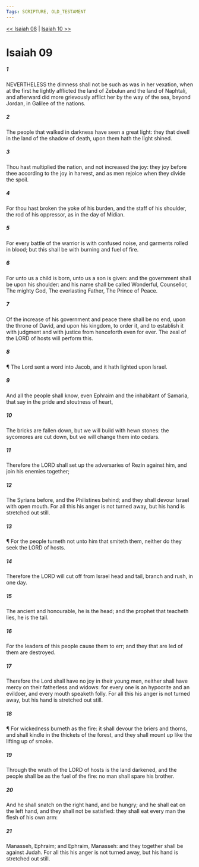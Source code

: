 ```yaml
---
Tags: SCRIPTURE, OLD_TESTAMENT
---
```


[<< Isaiah 08](OLD_TESTAMENT/23_Isaiah/Isaiah_08.md) | [Isaiah 10 >>](OLD_TESTAMENT/23_Isaiah/Isaiah_10.md)

# Isaiah 09

##### 1

NEVERTHELESS the dimness shall not be such as was in her vexation, when at the first he lightly afflicted the land of Zebulun and the land of Naphtali, and afterward did more grievously afflict her by the way of the sea, beyond Jordan, in Galilee of the nations.

##### 2

The people that walked in darkness have seen a great light: they that dwell in the land of the shadow of death, upon them hath the light shined.

##### 3

Thou hast multiplied the nation, and not increased the joy: they joy before thee according to the joy in harvest, and as men rejoice when they divide the spoil.

##### 4

For thou hast broken the yoke of his burden, and the staff of his shoulder, the rod of his oppressor, as in the day of Midian.

##### 5

For every battle of the warrior is with confused noise, and garments rolled in blood; but this shall be with burning and fuel of fire.

##### 6

For unto us a child is born, unto us a son is given: and the government shall be upon his shoulder: and his name shall be called Wonderful, Counsellor, The mighty God, The everlasting Father, The Prince of Peace.

##### 7

Of the increase of his government and peace there shall be no end, upon the throne of David, and upon his kingdom, to order it, and to establish it with judgment and with justice from henceforth even for ever. The zeal of the LORD of hosts will perform this.

##### 8

¶ The Lord sent a word into Jacob, and it hath lighted upon Israel.

##### 9

And all the people shall know, even Ephraim and the inhabitant of Samaria, that say in the pride and stoutness of heart,

##### 10

The bricks are fallen down, but we will build with hewn stones: the sycomores are cut down, but we will change them into cedars.

##### 11

Therefore the LORD shall set up the adversaries of Rezin against him, and join his enemies together;

##### 12

The Syrians before, and the Philistines behind; and they shall devour Israel with open mouth. For all this his anger is not turned away, but his hand is stretched out still.

##### 13

¶ For the people turneth not unto him that smiteth them, neither do they seek the LORD of hosts.

##### 14

Therefore the LORD will cut off from Israel head and tail, branch and rush, in one day.

##### 15

The ancient and honourable, he is the head; and the prophet that teacheth lies, he is the tail.

##### 16

For the leaders of this people cause them to err; and they that are led of them are destroyed.

##### 17

Therefore the Lord shall have no joy in their young men, neither shall have mercy on their fatherless and widows: for every one is an hypocrite and an evildoer, and every mouth speaketh folly. For all this his anger is not turned away, but his hand is stretched out still.

##### 18

¶ For wickedness burneth as the fire: it shall devour the briers and thorns, and shall kindle in the thickets of the forest, and they shall mount up like the lifting up of smoke.

##### 19

Through the wrath of the LORD of hosts is the land darkened, and the people shall be as the fuel of the fire: no man shall spare his brother.

##### 20

And he shall snatch on the right hand, and be hungry; and he shall eat on the left hand, and they shall not be satisfied: they shall eat every man the flesh of his own arm:

##### 21

Manasseh, Ephraim; and Ephraim, Manasseh: and they together shall be against Judah. For all this his anger is not turned away, but his hand is stretched out still.
